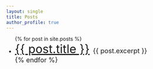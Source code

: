 ```yaml
---
layout: single
title: Posts
author_profile: true 
---
```


 <ul>
  {% for post in site.posts %}
    <li>
      <font size="6"><a href="{{ post.url }}">{{ post.title }}</a>
      <font size="4">{{ post.excerpt }}
    </li>
  {% endfor %}
</ul>
